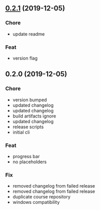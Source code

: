 
<a name="0.2.1"></a>
## [0.2.1](https://github.com/ajdnik/decrypo/compare/0.2.0...0.2.1) (2019-12-05)

### Chore

* update readme

### Feat

* version flag


<a name="0.2.0"></a>
## 0.2.0 (2019-12-05)

### Chore

* version bumped
* updated changelog
* updated changelog
* build artifacts ignore
* updated changelog
* release scripts
* initial cli

### Feat

* progress bar
* no placeholders

### Fix

* removed changelog from failed release
* removed changelog from failed release
* duplicate course repository
* windows compatibility

